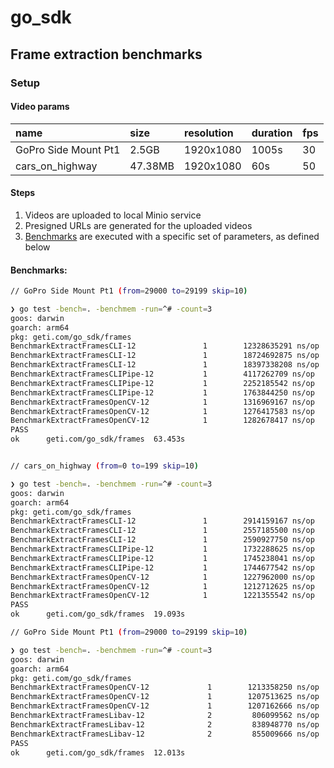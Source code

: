 # go_sdk

## Frame extraction benchmarks

### Setup

#### Video params

| name                 | size    | resolution  | duration | fps |
|:---------------------|:--------|:------------|:---------|:----|
| GoPro Side Mount Pt1 | 2.5GB   | 1920x1080   | 1005s    | 30  |
| cars_on_highway      | 47.38MB | 1920x1080   | 60s      | 50  |

#### Steps

1. Videos are uploaded to local Minio service
2. Presigned URLs are generated for the uploaded videos
3. [Benchmarks](frames/extractors_test.go) are executed with a specific set of parameters, as defined below

#### Benchmarks:

```bash
// GoPro Side Mount Pt1 (from=29000 to=29199 skip=10)

❯ go test -bench=. -benchmem -run=^# -count=3
goos: darwin
goarch: arm64
pkg: geti.com/go_sdk/frames
BenchmarkExtractFramesCLI-12               1        12328635291 ns/op        6103320 B/op      10414 allocs/op
BenchmarkExtractFramesCLI-12               1        18724692875 ns/op        6105944 B/op      10414 allocs/op
BenchmarkExtractFramesCLI-12               1        18397338208 ns/op        6103760 B/op      10412 allocs/op
BenchmarkExtractFramesCLIPipe-12           1        4117262709 ns/op         4130448 B/op        562 allocs/op
BenchmarkExtractFramesCLIPipe-12           1        2252185542 ns/op         4129840 B/op        563 allocs/op
BenchmarkExtractFramesCLIPipe-12           1        1763844250 ns/op         4130976 B/op        562 allocs/op
BenchmarkExtractFramesOpenCV-12            1        1316969167 ns/op         1812872 B/op         59 allocs/op
BenchmarkExtractFramesOpenCV-12            1        1276417583 ns/op         1812856 B/op         59 allocs/op
BenchmarkExtractFramesOpenCV-12            1        1282678417 ns/op         1812856 B/op         59 allocs/op
PASS
ok      geti.com/go_sdk/frames  63.453s


// cars_on_highway (from=0 to=199 skip=10)

❯ go test -bench=. -benchmem -run=^# -count=3
goos: darwin
goarch: arm64
pkg: geti.com/go_sdk/frames
BenchmarkExtractFramesCLI-12               1        2914159167 ns/op         6100736 B/op      10417 allocs/op
BenchmarkExtractFramesCLI-12               1        2557185500 ns/op         6099112 B/op      10403 allocs/op
BenchmarkExtractFramesCLI-12               1        2590927750 ns/op         6099656 B/op      10407 allocs/op
BenchmarkExtractFramesCLIPipe-12           1        1732288625 ns/op         4130160 B/op        563 allocs/op
BenchmarkExtractFramesCLIPipe-12           1        1745238041 ns/op         4129416 B/op        560 allocs/op
BenchmarkExtractFramesCLIPipe-12           1        1744677542 ns/op         4130968 B/op        568 allocs/op
BenchmarkExtractFramesOpenCV-12            1        1227962000 ns/op         2280104 B/op         58 allocs/op
BenchmarkExtractFramesOpenCV-12            1        1212712625 ns/op         2280120 B/op         58 allocs/op
BenchmarkExtractFramesOpenCV-12            1        1221355542 ns/op         2279656 B/op         57 allocs/op
PASS
ok      geti.com/go_sdk/frames  19.093s

// GoPro Side Mount Pt1 (from=29000 to=29199 skip=10)

❯ go test -bench=. -benchmem -run=^# -count=3
goos: darwin
goarch: arm64
pkg: geti.com/go_sdk/frames
BenchmarkExtractFramesOpenCV-12             1        1213358250 ns/op         1814008 B/op         64 allocs/op
BenchmarkExtractFramesOpenCV-12             1        1207513625 ns/op         1813400 B/op         61 allocs/op
BenchmarkExtractFramesOpenCV-12             1        1207162666 ns/op         1812856 B/op         59 allocs/op
BenchmarkExtractFramesLibav-12              2         806099562 ns/op         5254808 B/op        318 allocs/op
BenchmarkExtractFramesLibav-12              2         838948770 ns/op         5254820 B/op        319 allocs/op
BenchmarkExtractFramesLibav-12              2         855009666 ns/op         5254816 B/op        318 allocs/op
PASS
ok      geti.com/go_sdk/frames  12.013s

```

